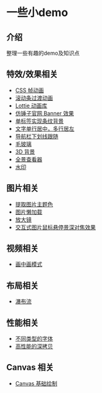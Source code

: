 <h1>一些小demo</h1>

## 介绍

整理一些有趣的demo及知识点

## 特效/效果相关

- [CSS 帧动画](https://kailong321200875.github.io/some-demo/html/index.html?type=frame-animation&name=CSS+%E5%B8%A7%E5%8A%A8%E7%94%BB)
- [滚动条过渡动画](https://kailong321200875.github.io/some-demo/html/index.html?type=scroll-animation&name=%E6%BB%9A%E5%8A%A8%E6%9D%A1%E8%BF%87%E6%B8%A1%E5%8A%A8%E7%94%BB)
- [Lottie 动画库](https://kailong321200875.github.io/some-demo/html/index.html?type=lottie&name=Lottie+%E5%8A%A8%E7%94%BB%E5%BA%93)
- [仿锤子官网 Banner 效果](https://kailong321200875.github.io/some-demo/html/index.html?type=3d-banner&name=%E4%BB%BF%E9%94%A4%E5%AD%90%E5%AE%98%E7%BD%91+Banner+%E6%95%88%E6%9E%9C)
- [单标签实现条纹背景](https://kailong321200875.github.io/some-demo/html/index.html?type=stripe-background&name=%E5%8D%95%E6%A0%87%E7%AD%BE%E5%AE%9E%E7%8E%B0%E6%9D%A1%E7%BA%B9%E8%83%8C%E6%99%AF)
- [文字单行居中，多行居左](https://kailong321200875.github.io/some-demo/html/index.html?type=test-align&name=%E6%96%87%E5%AD%97%E5%8D%95%E8%A1%8C%E5%B1%85%E4%B8%AD%EF%BC%8C%E5%A4%9A%E8%A1%8C%E5%B1%85%E5%B7%A6)
- [导航栏下划线跟随](https://kailong321200875.github.io/some-demo/html/index.html?type=underline-follow&name=%E5%AF%BC%E8%88%AA%E6%A0%8F%E4%B8%8B%E5%88%92%E7%BA%BF%E8%B7%9F%E9%9A%8F)
- [毛玻璃](https://kailong321200875.github.io/some-demo/html/index.html?type=ground-glass&name=%E6%AF%9B%E7%8E%BB%E7%92%83)
- [3D 背景](https://kailong321200875.github.io/some-demo/html/index.html?type=vanta&name=3D+%E8%83%8C%E6%99%AF)
- [全景查看器](https://kailong321200875.github.io/some-demo/html/index.html?type=pannellum&name=%E5%85%A8%E6%99%AF%E6%9F%A5%E7%9C%8B%E5%99%A8)
- [水印](https://kailong321200875.github.io/some-demo/html/index.html?type=watermark&name=%E6%B0%B4%E5%8D%B0)

## 图片相关

- [提取图片主题色](https://kailong321200875.github.io/some-demo/html/index.html?type=img-theme&name=%E6%8F%90%E5%8F%96%E5%9B%BE%E7%89%87%E4%B8%BB%E9%A2%98%E8%89%B2)
- [图片懒加载](https://kailong321200875.github.io/some-demo/html/index.html?type=img-lazy-load&name=%E5%9B%BE%E7%89%87%E6%87%92%E5%8A%A0%E8%BD%BD)
- [放大镜](https://kailong321200875.github.io/some-demo/html/index.html?type=magnifier&name=%E6%94%BE%E5%A4%A7%E9%95%9C)
- [交互式图片鼠标悬停景深对焦效果](https://kailong321200875.github.io/some-demo/html/index.html?type=deep-focus&name=%E4%BA%A4%E4%BA%92%E5%BC%8F%E5%9B%BE%E7%89%87%E9%BC%A0%E6%A0%87%E6%82%AC%E5%81%9C%E6%99%AF%E6%B7%B1%E5%AF%B9%E7%84%A6%E6%95%88%E6%9E%9C)

## 视频相关

- [画中画模式](https://kailong321200875.github.io/some-demo/html/index.html?type=pip&name=%E7%94%BB%E4%B8%AD%E7%94%BB%E6%A8%A1%E5%BC%8F)

## 布局相关

- [瀑布流](https://kailong321200875.github.io/some-demo/html/index.html?type=waterfall-flow&name=%E7%80%91%E5%B8%83%E6%B5%81)

## 性能相关

- [不同类型的字体](https://kailong321200875.github.io/some-demo/html/index.html?type=deep-clone&name=%E9%AB%98%E6%80%A7%E8%83%BD%E7%9A%84%E6%B7%B1%E6%8B%B7%E8%B4%9D)
- [高性能的深拷贝](https://kailong321200875.github.io/some-demo/html/index.html?type=fonts&name=%E4%B8%8D%E5%90%8C%E7%B1%BB%E5%9E%8B%E7%9A%84%E5%AD%97%E4%BD%93)

## Canvas 相关

- [Canvas 基础绘制](https://kailong321200875.github.io/some-demo/html/index.html?type=canvas-foundation&name=Canvas+%E5%9F%BA%E7%A1%80%E7%BB%98%E5%88%B6)
<!-- - [粒子特效](https://github.com/kailong321200875/some-demo/tree/master/src/views/particle-effect/README.md)
- [鼠标和屏幕互动](https://github.com/kailong321200875/some-demo/tree/master/src/views/mouse-interaction/README.md) -->
